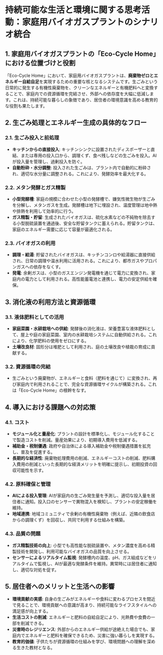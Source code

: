 # 持続可能な生活と環境に関する思考活動：家庭用バイオガスプラントのシナリオ統合

## 1. 家庭用バイオガスプラントの「Eco-Cycle Home」における位置づけと役割

「Eco-Cycle Home」において、家庭用バイオガスプラントは、**廃棄物ゼロとエネルギー自給自足**を実現するための重要な核となるシステムです。生ごみという日常的に発生する有機性廃棄物を、クリーンなエネルギーと有機肥料へと変換することで、家庭内での資源循環を完結させ、外部への依存度を大幅に低減します。これは、持続可能な暮らしの象徴であり、居住者の環境意識を高める教育的な役割も果たします。

## 2. 生ごみ処理とエネルギー生成の具体的なフロー

### 2.1. 生ごみ投入と前処理
- **キッチンからの直接投入**: キッチンシンクに設置されたディスポーザーと直結、または専用の投入口から、調理くず、食べ残しなどの生ごみを投入。AIが投入量を管理し、過剰投入を防ぐ。
- **自動粉砕・水分調整**: 投入された生ごみは、プラント内で自動的に粉砕され、適切な水分量に調整される。これにより、発酵効率を最大化する。

### 2.2. メタン発酵とガス精製
- **小型発酵槽**: 家庭の規模に合わせた小型の発酵槽で、嫌気性微生物が生ごみを分解し、メタンガスを生成。発酵槽は地下に埋設され、温度管理は地中熱や排熱を利用して効率的に行う。
- **ガス精製・貯留**: 生成されたバイオガスは、硫化水素などの不純物を除去する小型脱硫装置を通過後、安全な貯留タンクに蓄えられる。貯留タンクは、家庭のエネルギー需要に応じて容量が最適化される。

### 2.3. バイオガスの利用
- **調理・給湯**: 貯留されたバイオガスは、キッチンコンロや給湯器に直接供給され、日常の調理や温水利用に活用される。これにより、都市ガスやプロパンガスへの依存をなくす。
- **発電**: 余剰ガスは、小型のガスエンジン発電機を通じて電力に変換され、家庭内の電力として利用される。高性能蓄電池と連携し、電力の安定供給を確保。

## 3. 消化液の利用方法と資源循環

### 3.1. 液体肥料としての活用
- **家庭菜園・水耕栽培への供給**: 発酵後の消化液は、栄養豊富な液体肥料として、屋上や庭の家庭菜園、室内の水耕栽培システムに自動供給される。これにより、化学肥料の使用をゼロにする。
- **土壌改良材**: 固形分は堆肥として利用され、庭の土壌改良や植栽の育成に貢献する。

### 3.2. 資源循環の完結
- 生ごみという廃棄物が、エネルギーと食料（肥料を通じて）に変換され、再び家庭内で利用されることで、完全な資源循環サイクルが構築される。これは「Eco-Cycle Home」の根幹をなす。

## 4. 導入における課題への対応策

### 4.1. コスト
- **モジュール化と量産化**: プラントの設計を標準化し、モジュール化することで製造コストを削減。量産効果により、初期導入費用を低減する。
- **補助金・税制優遇**: 政府や自治体による導入補助金や税制優遇措置を拡充し、普及を促進する。
- **長期的な経済性**: 廃棄物処理費用の削減、エネルギーコストの削減、肥料購入費用の削減といった長期的な経済メリットを明確に提示し、初期投資の回収可能性を示す。

### 4.2. 原料確保と管理
- **AIによる投入管理**: AIが家庭内の生ごみ発生量を予測し、適切な投入量を居住者に通知。投入口のセンサーで異物混入を検知し、プラントの安定稼働を維持。
- **地域連携**: 地域コミュニティで余剰の有機性廃棄物（例えば、近隣の飲食店からの調理くず）を回収し、共同で利用する仕組みを構築。

### 4.3. 品質の問題
- **ガス精製技術の向上**: 小型でも高性能な脱硫装置や、メタン濃度を高める精製技術を開発し、利用可能なバイオガスの品質を向上させる。
- **センサーによるリアルタイム監視**: 発酵槽内の温度、pH、ガス組成などをリアルタイムで監視し、AIが最適な発酵条件を維持。異常時には居住者に通知し、適切な対処を促す。

## 5. 居住者へのメリットと生活への影響

- **環境貢献の実感**: 自身の生ごみがエネルギーや食料に変わるプロセスを間近で見ることで、環境貢献への意識が高まり、持続可能なライフスタイルへの満足感が向上する。
- **生活コストの削減**: エネルギーと肥料の自給自足により、光熱費や食費の一部を削減できる。
- **災害時のレジリエンス**: 外部からのエネルギー供給が途絶えた場合でも、家庭内でエネルギーと肥料を確保できるため、災害に強い暮らしを実現する。
- **教育的価値**: 子供たちが資源循環の仕組みを学び、環境問題への理解を深める生きた教材となる。